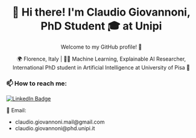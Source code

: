 <!-- Welcome Message -->
<h1 align="center">👋 Hi there! I'm Claudio Giovannoni, PhD Student 🎓 at Unipi </h1>
<p align="center">Welcome to my GitHub profile! 🚀</p>

<!-- Contact Information -->
<p align="center">
  🌍 Florence, Italy  |  👨‍💼 Machine Learning, Explainable AI Researcher, International PhD student in Artificial Intelligence at University of Pisa 🤖
</p>

<!-- How to Reach Me -->
<h3 align="left">📫 How to reach me:</h3>
<p align="left"> 
  
<!-- LinkedIn Badge -->
<a href="https://www.linkedin.com/in/cgiovannoni">
  <img src="https://img.shields.io/badge/LinkedIn-Connect-blue?style=for-the-badge&logo=linkedin" alt="LinkedIn Badge"> <br>
</a> 
  
📧 Email: 
<p align="left"> 
  <ul>
  <li>claudio.giovannoni.mail@gmail.com </li>
  <li>claudio.giovannoni@phd.unipi.it </li>
  </ul>
</p>
